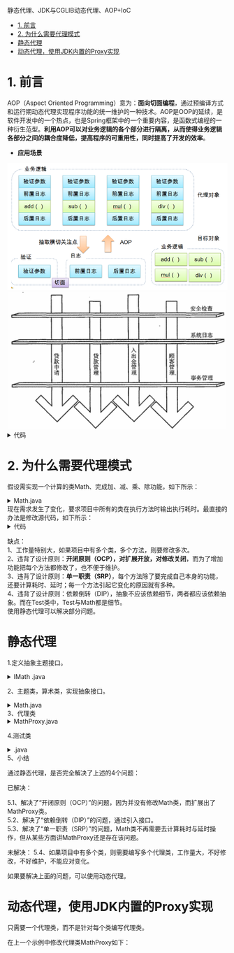 静态代理、JDK与CGLIB动态代理、AOP+IoC

<!-- TOC -->

- [1. 前言](#1-前言)
- [2. 为什么需要代理模式](#2-为什么需要代理模式)
- [静态代理](#静态代理)
- [动态代理，使用JDK内置的Proxy实现](#动态代理使用jdk内置的proxy实现)

<!-- /TOC -->

# 1. 前言
AOP（Aspect Oriented Programming）意为：**面向切面编程**，通过预编译方式和运行期动态代理实现程序功能的统一维护的一种技术。AOP是OOP的延续，是软件开发中的一个热点，也是Spring框架中的一个重要内容，是函数式编程的一种衍生范型。**利用AOP可以对业务逻辑的各个部分进行隔离，从而使得业务逻辑各部分之间的耦合度降低，提高程序的可重用性，同时提高了开发的效率**。

* **应用场景**
<div align="center"><a><img width="600" heigth="400" src="imgs/5.png"></a></div>
<div align="center"><a><img width="500" heigth="400" src="imgs/6.png"></a></div>

<details>
<summary>代码</summary>

```java
System.out.println("Hello World");
```
</details>

# 2. 为什么需要代理模式
假设需实现一个计算的类Math、完成加、减、乘、除功能，如下所示：
<details>
<summary>Math.java</summary>

```java
public class Math {
    //加
    public int add(int n1,int n2){
        int result=n1+n2;
        System.out.println(n1+"+"+n2+"="+result);
        return result;
    }
    
    
    //减
    public int sub(int n1,int n2){
        int result=n1-n2;
        System.out.println(n1+"-"+n2+"="+result);
        return result;
    }
    
    //乘
    public int mut(int n1,int n2){
        int result=n1*n2;
        System.out.println(n1+"X"+n2+"="+result);
        return result;
    }
    
    //除
    public int div(int n1,int n2){
        int result=n1/n2;
        System.out.println(n1+"/"+n2+"="+result);
        return result;
    }
}
```
</details>
现在需求发生了变化，要求项目中所有的类在执行方法时输出执行耗时。最直接的办法是修改源代码，如下所示：
<details>
<summary>代码</summary>

```java
package com.zhangguo.Spring041.aop01;

import java.util.Random;

public class Math {
    //加
    public int add(int n1,int n2){
        //开始时间
        long start=System.currentTimeMillis();
        lazy();
        int result=n1+n2;
        System.out.println(n1+"+"+n2+"="+result);
        Long span= System.currentTimeMillis()-start;
        System.out.println("共用时："+span);
        return result;
    }
    
    //减
    public int sub(int n1,int n2){
        //开始时间
        long start=System.currentTimeMillis();
        lazy();
        int result=n1-n2;
        System.out.println(n1+"-"+n2+"="+result);
        Long span= System.currentTimeMillis()-start;
        System.out.println("共用时："+span);
        return result;
    }
    
    //乘
    public int mut(int n1,int n2){
        //开始时间
        long start=System.currentTimeMillis();
        lazy();
        int result=n1*n2;
        System.out.println(n1+"X"+n2+"="+result);
        Long span= System.currentTimeMillis()-start;
        System.out.println("共用时："+span);
        return result;
    }
    
    //除
    public int div(int n1,int n2){
        //开始时间
        long start=System.currentTimeMillis();
        lazy();
        int result=n1/n2;
        System.out.println(n1+"/"+n2+"="+result);
        Long span= System.currentTimeMillis()-start;
        System.out.println("共用时："+span);
        return result;
    }
    
    //模拟延时
    public void lazy()
    {
        try {
            int n=(int)new Random().nextInt(500);
            Thread.sleep(n);
        } catch (InterruptedException e) {
            e.printStackTrace();
        }
    }
}
```
</details>

缺点：  
1、工作量特别大，如果项目中有多个类，多个方法，则要修改多次。  
2、违背了设计原则：**开闭原则（OCP），对扩展开放，对修改关闭**，而为了增加功能把每个方法都修改了，也不便于维护。  
3、违背了设计原则：**单一职责（SRP）**，每个方法除了要完成自己本身的功能，还要计算耗时、延时；每一个方法引起它变化的原因就有多种。  
4、违背了设计原则：依赖倒转（DIP），抽象不应该依赖细节，两者都应该依赖抽象。而在Test类中，Test与Math都是细节。  
使用静态代理可以解决部分问题。

# 静态代理
1.定义抽象主题接口。
<details>
  <summary>IMath .java</summary>
  
  ```java
  /**
 * @author xiaolong_wu
 * @date 2019年09月25日
 * @function 接口，抽象主题
 **/
public interface IMath {
    // 加
    int add(int n1,int n2);

    //减
    int sub(int n1,int n2);

    // 乘
    int mut(int n1,int n2);

    //除
    int div(int n1,int n2);
}
  ```
</details>

2、主题类，算术类，实现抽象接口。  
<details>
  <summary>Math.java</summary>
  
  ```java
  /**
 * @author xiaolong_wu
 * @date 2019年09月25日
 * @function 被代理的目标对象 -- 真实主题
 **/
public class Math implements IMath{
    private static final Logger logger = LoggerFactory.getLogger(Math.class);

    @Override
    public int add(int n1, int n2) {
        int result = n1 + n2;
        logger.info(n1+"+"+n2+"="+result);
        return result;
    }

    @Override
    public int sub(int n1, int n2) {
        int result=n1-n2;
        logger.info(n1+"-"+n2+"="+result);
        return result;
    }

    @Override
    public int mut(int n1, int n2) {
        int result=n1*n2;
        logger.info(n1+"X"+n2+"="+result);
        return result;
    }

    @Override
    public int div(int n1, int n2) {
        int result=n1/n2;
        logger.info(n1+"/"+n2+"="+result);
        return result;
    }
}
  
  ```
</details>
3、代理类
<details>
  <summary>MathProxy.java</summary>
  
  ```java
  package com.proxystart.mathoperation;

import org.slf4j.Logger;
import org.slf4j.LoggerFactory;

import java.util.Random;

/**
 * @author xiaolong_wu
 * @date 2019年09月25日
 * @function 静态代理类
 **/
public class MathProxy implements IMath {
    final static Logger logger = LoggerFactory.getLogger(MathProxy.class);

    IMath math = new Math();

    // 加
    @Override
    public int add(int n1, int n2) {
        //开始时间
        long start = System.currentTimeMillis();
        lazy();
        int result = math.add(n1, n2);
        Long span = System.currentTimeMillis()-start;
        System.out.println("共用时："+span);
        return result;
    }

    @Override
    public int sub(int n1, int n2) {
        //开始时间
        long start = System.currentTimeMillis();
        lazy();
        int result = math.sub(n1, n2);
        Long span = System.currentTimeMillis() - start;
        System.out.println("共用时：" + span);
        return result;
    }

    @Override
    public int mut(int n1, int n2) {
        //开始时间
        long start = System.currentTimeMillis();
        lazy();
        int result = math.mut(n1, n2);
        Long span = System.currentTimeMillis() - start;
        System.out.println("共用时：" + span);
        return result;
    }

    @Override
    public int div(int n1, int n2) {
        //开始时间
        long start=System.currentTimeMillis();
        lazy();
        int result=math.div(n1, n2);
        Long span= System.currentTimeMillis()-start;
        System.out.println("共用时："+span);
        return result;
    }

    //模拟延时
    public void lazy()
    {
        try {
            int n = new Random().nextInt(500);
            Thread.sleep(n);
        } catch (InterruptedException e) {
            e.printStackTrace();
        }
    }
}

  
  ```
</details>

4.测试类
<details>
  <summary>.java</summary>
  
  ```java
  /**
 * @author xiaolong_wu
 * @date 2019年09月25日
 * @function 静态代理测试类
 **/
public class TestMathProxy {

    IMath math = new MathProxy();
    int n1 = 100;
    int n2 = 5;

    @Test
    public void testAdd(){
        Assert.assertEquals(math.add(n1,n2),105);
    }

    @Test
    public void testSub(){
        math.sub(n1,n2);
        math.sub(n1, n2);
        math.mut(n1, n2);
        math.div(n1, n2);
        Assert.assertEquals(math.sub(n1,n2),95);
    }
}
  
  ```
</details>
5、小结

通过静态代理，是否完全解决了上述的4个问题：

已解决：

5.1、解决了“开闭原则（OCP）”的问题，因为并没有修改Math类，而扩展出了MathProxy类。  
5.2、解决了“依赖倒转（DIP）”的问题，通过引入接口。  
5.3、解决了“单一职责（SRP）”的问题，Math类不再需要去计算耗时与延时操作，但从某些方面讲MathProxy还是存在该问题。  

未解决：
5.4、如果项目中有多个类，则需要编写多个代理类，工作量大，不好修改，不好维护，不能应对变化。

如果要解决上面的问题，可以使用动态代理。

# 动态代理，使用JDK内置的Proxy实现
只需要一个代理类，而不是针对每个类编写代理类。

在上一个示例中修改代理类MathProxy如下：

